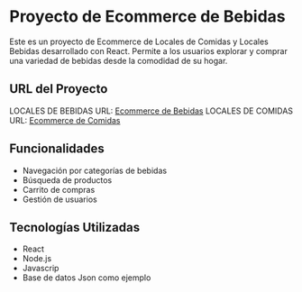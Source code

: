 # Proyecto de Ecommerce de Bebidas

Este es un proyecto de Ecommerce de Locales de Comidas y Locales Bebidas desarrollado con React. Permite a los usuarios explorar y comprar una variedad de bebidas desde la comodidad de su hogar.

## URL del Proyecto

LOCALES DE BEBIDAS URL: [Ecommerce de Bebidas](https://emizanipro.github.io/FoodConnect/#/EcommerceBebidas)
LOCALES DE COMIDAS URL: [Ecommerce de Comidas](https://emizanipro.github.io/FoodConnect/#/EcommerceComida)


## Funcionalidades

- Navegación por categorías de bebidas
- Búsqueda de productos
- Carrito de compras
- Gestión de usuarios

## Tecnologías Utilizadas

- React
- Node.js
- Javascrip
- Base de datos Json como ejemplo
